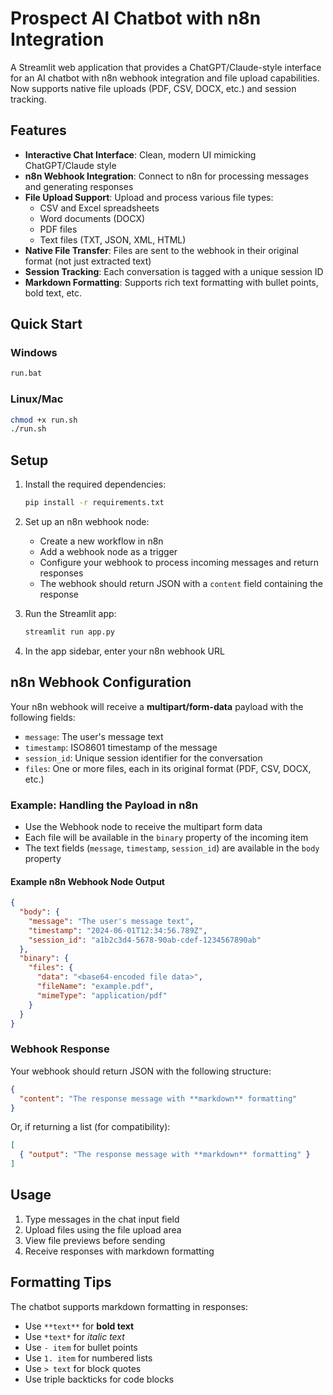 # Prospect AI Chatbot with n8n Integration

A Streamlit web application that provides a ChatGPT/Claude-style interface for an AI chatbot with n8n webhook integration and file upload capabilities. Now supports native file uploads (PDF, CSV, DOCX, etc.) and session tracking.

## Features

- **Interactive Chat Interface**: Clean, modern UI mimicking ChatGPT/Claude style
- **n8n Webhook Integration**: Connect to n8n for processing messages and generating responses
- **File Upload Support**: Upload and process various file types:
  - CSV and Excel spreadsheets
  - Word documents (DOCX)
  - PDF files
  - Text files (TXT, JSON, XML, HTML)
- **Native File Transfer**: Files are sent to the webhook in their original format (not just extracted text)
- **Session Tracking**: Each conversation is tagged with a unique session ID
- **Markdown Formatting**: Supports rich text formatting with bullet points, bold text, etc.

## Quick Start

### Windows
```sh
run.bat
```

### Linux/Mac
```sh
chmod +x run.sh
./run.sh
```

## Setup

1. Install the required dependencies:
   ```sh
   pip install -r requirements.txt
   ```

2. Set up an n8n webhook node:
   - Create a new workflow in n8n
   - Add a webhook node as a trigger
   - Configure your webhook to process incoming messages and return responses
   - The webhook should return JSON with a `content` field containing the response

3. Run the Streamlit app:
   ```sh
   streamlit run app.py
   ```

4. In the app sidebar, enter your n8n webhook URL

## n8n Webhook Configuration

Your n8n webhook will receive a **multipart/form-data** payload with the following fields:

- `message`: The user's message text
- `timestamp`: ISO8601 timestamp of the message
- `session_id`: Unique session identifier for the conversation
- `files`: One or more files, each in its original format (PDF, CSV, DOCX, etc.)

### Example: Handling the Payload in n8n
- Use the Webhook node to receive the multipart form data
- Each file will be available in the `binary` property of the incoming item
- The text fields (`message`, `timestamp`, `session_id`) are available in the `body` property

#### Example n8n Webhook Node Output
```json
{
  "body": {
    "message": "The user's message text",
    "timestamp": "2024-06-01T12:34:56.789Z",
    "session_id": "a1b2c3d4-5678-90ab-cdef-1234567890ab"
  },
  "binary": {
    "files": {
      "data": "<base64-encoded file data>",
      "fileName": "example.pdf",
      "mimeType": "application/pdf"
    }
  }
}
```

### Webhook Response

Your webhook should return JSON with the following structure:
```json
{
  "content": "The response message with **markdown** formatting"
}
```
Or, if returning a list (for compatibility):
```json
[
  { "output": "The response message with **markdown** formatting" }
]
```

## Usage

1. Type messages in the chat input field
2. Upload files using the file upload area
3. View file previews before sending
4. Receive responses with markdown formatting

## Formatting Tips

The chatbot supports markdown formatting in responses:

- Use `**text**` for **bold text**
- Use `*text*` for *italic text*
- Use `- item` for bullet points
- Use `1. item` for numbered lists
- Use `> text` for block quotes
- Use triple backticks for code blocks 
